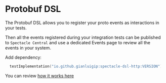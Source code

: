 # Protobuf DSL

The Protobuf DSL allows you to register your proto events as interactions in your tests.

Then all the events registered during your integration tests can be published to `Spectacle Central` and use a dedicated Events page to review all the
events in your system.

Add dependency:

```kotlin
  testImplementation("io.github.gianluigip:spectacle-dsl-http:VERSION")
```

You can review [how it works here](docs/ProtobufDsl.md)
